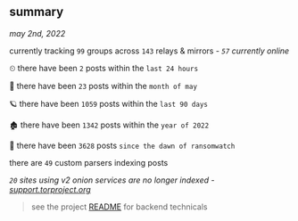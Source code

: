 
## summary
_may 2nd, 2022_

currently tracking `99` groups across `143` relays & mirrors - _`57` currently online_

⏲ there have been `2` posts within the `last 24 hours`

🦈 there have been `23` posts within the `month of may`

🪐 there have been `1059` posts within the `last 90 days`

🏚 there have been `1342` posts within the `year of 2022`

🦕 there have been `3628` posts `since the dawn of ransomwatch`

there are `49` custom parsers indexing posts

_`20` sites using v2 onion services are no longer indexed - [support.torproject.org](https://support.torproject.org/onionservices/v2-deprecation/)_

> see the project [README](https://github.com/thetanz/ransomwatch#ransomwatch--) for backend technicals
